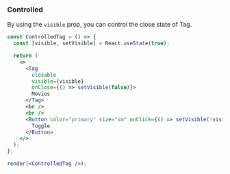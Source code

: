 ### Controlled

By using the `visible` prop, you can control the close state of Tag.

<!--start-code-->

```jsx
const ControlledTag = () => {
  const [visible, setVisible] = React.useState(true);

  return (
    <>
      <Tag
        closable
        visible={visible}
        onClose={() => setVisible(false)}>
        Movies
      </Tag>
      <br />
      <br />
      <Button color="primary" size="sm" onClick={() => setVisible(!visible)}>
        Toggle
      </Button>
    </>
  );
};

render(<ControlledTag />);
```

<!--end-code-->
